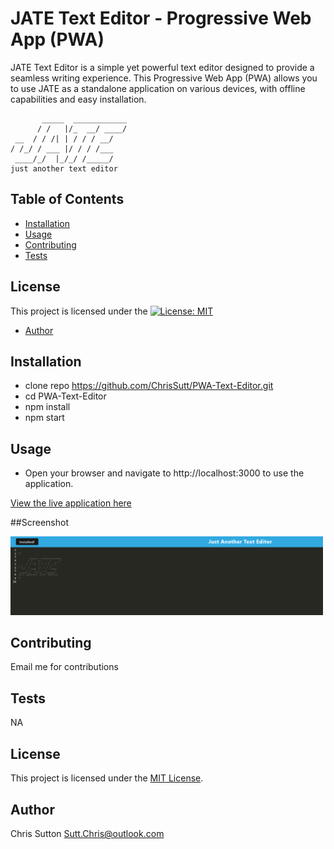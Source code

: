 # JATE Text Editor - Progressive Web App (PWA)

JATE Text Editor is a simple yet powerful text editor designed to provide a seamless writing experience. This Progressive Web App (PWA) allows you to use JATE as a standalone application on various devices, with offline capabilities and easy installation.

```
       _____  ____________
      / /   |/_  __/ ____/
 __  / / /| | / / / __/   
/ /_/ / ___ |/ / / /___   
 ____/_/  |_/_/ /_____/   
just another text editor
```

## Table of Contents
- [Installation](#installation)
- [Usage](#usage)
- [Contributing](#contributing)
- [Tests](#tests)

## License

This project is licensed under the [![License: MIT](https://img.shields.io/badge/License-MIT-yellow.svg)](https://opensource.org/licenses/MIT)
  
- [Author](#author)

## Installation

* clone repo https://github.com/ChrisSutt/PWA-Text-Editor.git
* cd PWA-Text-Editor
* npm install
* npm start



## Usage

* Open your browser and navigate to http://localhost:3000 to use the application.


[View the live application here](https://jate-text-edit-180ad4e81097.herokuapp.com/)

##Screenshot

<img
  src="assets\PWA.png"
  alt="PWA"
  style="display: left; margin: 0 auto; max-width: 500px">

## Contributing

Email me for contributions

## Tests

NA


## License

This project is licensed under the [MIT License](https://opensource.org/licenses/MIT).
  

## Author

Chris Sutton
Sutt.Chris@outlook.com
